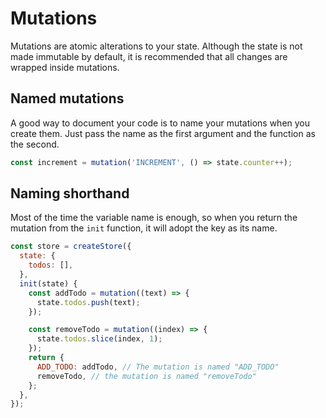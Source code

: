 # Mutations

Mutations are atomic alterations to your state. Although the state is not made immutable by default, it is recommended that all changes are wrapped inside mutations.

## Named mutations

A good way to document your code is to name your mutations when you create them. Just pass the name as the first argument and the function as the second.

```js
const increment = mutation('INCREMENT', () => state.counter++);
```

## Naming shorthand

Most of the time the variable name is enough, so when you return the mutation from the `init` function, it will adopt the key as its name.

```js
const store = createStore({
  state: {
    todos: [],
  },
  init(state) {
    const addTodo = mutation((text) => {
      state.todos.push(text);
    });

    const removeTodo = mutation((index) => {
      state.todos.slice(index, 1);
    });
    return {
      ADD_TODO: addTodo, // The mutation is named "ADD_TODO"
      removeTodo, // the mutation is named "removeTodo"
    };
  },
});
```
